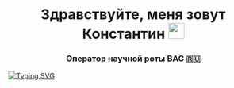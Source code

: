 <h1 align="center">Здравствуйте, меня зовут Константин</a> 
<img src="https://github.com/blackcater/blackcater/raw/main/images/Hi.gif" height="32"/></h1>
<h3 align="center">Оператор научной роты ВАС 🇷🇺</h3>

[![Typing SVG](https://readme-typing-svg.herokuapp.com?color=%2336BCF7&lines=Цифровой+двойник+будущего+офицера)](https://git.io/typing-svg)
